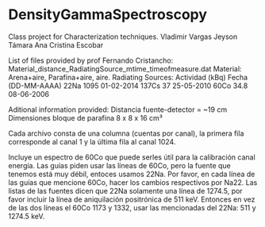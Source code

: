 # DensityGammaSpectroscopy
Class project for Characterization techniques.
Vladimir Vargas
Jeyson Támara
Ana Cristina Escobar

List of files provided by prof Fernando Cristancho:
Material_distance_RadiatingSource_mtime_timeofmeasure.dat 
Material: Arena+aire, Parafina+aire, aire. 
Radiating Sources: 
Actividad (kBq)      Fecha (DD-MM-AAAA)
22Na     1095                      01-02-2014
137Cs    37                         25-05-2010
60Co      34.8                      08-06-2006

Aditional information provided: 
Distancia fuente-detector = ~19 cm
Dimensiones bloque de parafina  8 x 8 x 16 cm³

Cada archivo consta de una columna (cuentas por canal), la primera fila corresponde al canal 1 y la última fila al canal 1024. 

Incluye un espectro de 60Co que puede serles útil para la calibración canal energía.
Las guías piden usar las líneas de 60Co, pero la fuente que tenemos está muy débil, entoces usamos 22Na. 
Por favor, en cada línea de las guías que mencione 60Co, hacer los cambios respectivos por Na22.
Las listas de las fuentes dicen que 22Na solamente una línea de 1274.5, por favor incluir la línea de aniquilación positrónica de 511 keV.
Entonces en vez de las dos líneas el 60Co 1173 y 1332, usar las mencionadas del 22Na: 511 y 1274.5 keV.



